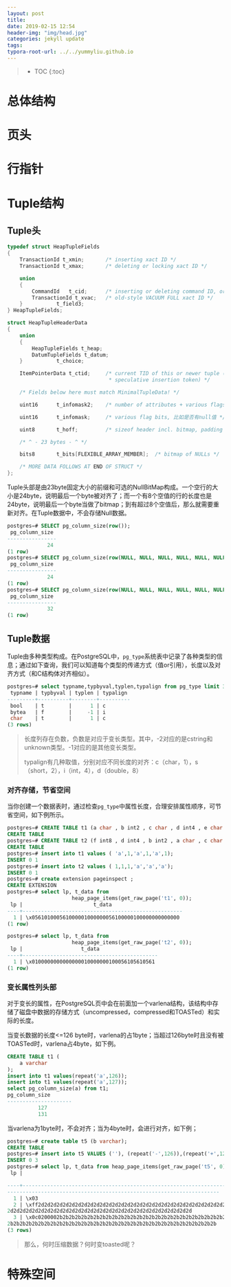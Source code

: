 ```yaml
---
layout: post
title: 
date: 2019-02-15 12:54
header-img: "img/head.jpg"
categories: jekyll update
tags:
typora-root-url: ../../yummyliu.github.io
---
```

> * TOC
{:toc}



# 总体结构

# 页头

# 行指针

# Tuple结构

## Tuple头

```c
typedef struct HeapTupleFields
{
	TransactionId t_xmin;		/* inserting xact ID */
	TransactionId t_xmax;		/* deleting or locking xact ID */

	union
	{
		CommandId	t_cid;		/* inserting or deleting command ID, or both */
		TransactionId t_xvac;	/* old-style VACUUM FULL xact ID */
	}			t_field3;
} HeapTupleFields;

struct HeapTupleHeaderData
{
	union
	{
		HeapTupleFields t_heap;
		DatumTupleFields t_datum;
	}			t_choice;

	ItemPointerData t_ctid;		/* current TID of this or newer tuple (or a
								 * speculative insertion token) */

	/* Fields below here must match MinimalTupleData! */

	uint16		t_infomask2;	/* number of attributes + various flags */

	uint16		t_infomask;		/* various flag bits, 比如是否有null值 */

	uint8		t_hoff;			/* sizeof header incl. bitmap, padding */

	/* ^ - 23 bytes - ^ */

	bits8		t_bits[FLEXIBLE_ARRAY_MEMBER];	/* bitmap of NULLs */

	/* MORE DATA FOLLOWS AT END OF STRUCT */
};
```

Tuple头部是由23byte固定大小的前缀和可选的NullBitMap构成。一个空行的大小是24byte，说明最后一个byte被对齐了；而一个有8个空值的行的长度也是24byte，说明最后一个byte当做了bitmap；到有超过8个空值后，那么就需要重新对齐。在Tuple数据中，不会存储Null数据。

```sql
postgres=# SELECT pg_column_size(row());
 pg_column_size
----------------
             24
(1 row)
postgres=# SELECT pg_column_size(row(NULL, NULL, NULL, NULL, NULL, NULL, NULL, NULL));
 pg_column_size
----------------
             24
(1 row)
postgres=# SELECT pg_column_size(row(NULL, NULL, NULL, NULL, NULL, NULL, NULL, NULL,NULL));
 pg_column_size
----------------
             32
(1 row)
```

## Tuple数据

Tuple由多种类型构成。在PostgreSQL中，`pg_type`系统表中记录了各种类型的信息；通过如下查询，我们可以知道每个类型的传递方式（值or引用），长度以及对齐方式（和C结构体对齐相似）。

```sql
postgres=# select typname,typbyval,typlen,typalign from pg_type limit 3;
 typname | typbyval | typlen | typalign
---------+----------+--------+----------
 bool    | t        |      1 | c
 bytea   | f        |     -1 | i
 char    | t        |      1 | c
(3 rows)
```

> 长度列存在负数，负数是对应于变长类型。其中，-2对应的是cstring和unknown类型。-1对应的是其他变长类型。
>
> typalign有几种取值，分别对应不同长度的对齐：c（char，1），s（short，2），i（int，4），d（double，8）

### 对齐存储，节省空间

当你创建一个数据表时，通过检查`pg_type`中属性长度，合理安排属性顺序，可节省空间，如下例所示。

```sql
postgres=# CREATE TABLE t1 (a char , b int2 , c char , d int4 , e char , f int8);
CREATE TABLE
postgres=# CREATE TABLE t2 (f int8 , d int4 , b int2 , a char , c char , e char);
CREATE TABLE
postgres=# insert into t1 values ( 'a',1,'a',1,'a',1);
INSERT 0 1                      
postgres=# insert into t2 values ( 1,1,1,'a','a','a');
INSERT 0 1
postgres=# create extension pageinspect ;
CREATE EXTENSION
postgres=# select lp, t_data from
                     heap_page_items(get_raw_page('t1', 0));
 lp |                       t_data
----+----------------------------------------------------
  1 | \x056101000561000001000000056100000100000000000000
(1 row)

postgres=# select lp, t_data from
                     heap_page_items(get_raw_page('t2', 0));
 lp |                   t_data
----+--------------------------------------------
  1 | \x0100000000000000010000000100056105610561
(1 row)
```

### 变长属性列头部

对于变长的属性，在PostgreSQL页中会在前面加一个varlena结构，该结构中存储了磁盘中数据的存储方式（uncompressed，compressed和TOASTed）和实际的长度。

当变长数据的长度<=126 byte时，varlena的占1byte；当超过126byte时且没有被TOASTed时，varlena占4byte，如下例。

```sql
CREATE TABLE t1 (
	a varchar
);
insert into t1 values(repeat('a',126));
insert into t1 values(repeat('a',127));
select pg_column_size(a) from t1;
pg_column_size
---------------------
          127 
          131 
```

当varlena为1byte时，不会对齐；当为4byte时，会进行对齐，如下例；

```sql
postgres=# create table t5 (b varchar);
CREATE TABLE
postgres=# insert into t5 VALUES (''), (repeat('-',126)),(repeat('+',127));
INSERT 0 3
postgres=# select lp, t_data from heap_page_items(get_raw_page('t5', 0));
 lp |                                                                                                                                  t_data

----+-----------------------------------------------------------------------------------------------------------------------------------------------------------------------------------------------------
---------------------------------------------------------------------
  1 | \x03
  2 | \xff2d2d2d2d2d2d2d2d2d2d2d2d2d2d2d2d2d2d2d2d2d2d2d2d2d2d2d2d2d2d2d2d2d2d2d2d2d2d2d2d2d2d2d2d2d2d2d2d2d2d2d2d2d2d2d2d2d2d2d2d2d2d2d2d2d2d2d2d2d2d2d2d2d2d2d2d2d2d2d2d2d2d2d2d2d2d2d2d2d2d2d2d2d2d2d2d
2d2d2d2d2d2d2d2d2d2d2d2d2d2d2d2d2d2d2d2d2d2d2d2d2d2d2d2d2d2d
  3 | \x0c0200002b2b2b2b2b2b2b2b2b2b2b2b2b2b2b2b2b2b2b2b2b2b2b2b2b2b2b2b2b2b2b2b2b2b2b2b2b2b2b2b2b2b2b2b2b2b2b2b2b2b2b2b2b2b2b2b2b2b2b2b2b2b2b2b2b2b2b2b2b2b2b2b2b2b2b2b2b2b2b2b2b2b2b2b2b2b2b2b2b2b2b2b2b
2b2b2b2b2b2b2b2b2b2b2b2b2b2b2b2b2b2b2b2b2b2b2b2b2b2b2b2b2b2b2b2b2b2b
(3 rows)
```

> 那么，何时压缩数据？何时变toasted呢？

# 特殊空间


